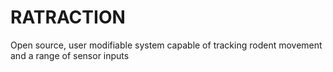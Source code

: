 # RATRACTION

Open source, user modifiable system capable of tracking rodent movement and a range of sensor inputs
